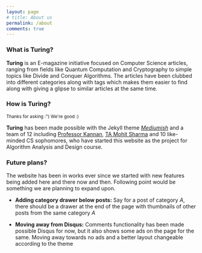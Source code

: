 ```yaml
---
layout: page
# title: About us
permalink: /about
comments: true
---
```


### What is Turing?

**Turing** is an E-magazine initiative focused on Computer Science articles, ranging from fields like Quantum Computation and Cryptography to simple topics like Divide and Conquer Algorithms. The articles have been clubbed into different categories along with tags which makes them easier to find along with giving a glipse to similar articles at the same time.

### How is Turing?
<sup>Thanks for asking :") We're good :) <span style="color: #fefefe">(or are we?)</span></sup>

**Turing** has been made possible with the Jekyll theme *[Mediumish](https://jekyllthemes.io/theme/mediumish)* and a team of 12 including [Professor Kannan](https://www.iiit.ac.in/people/faculty/srinathan/), [TA Mohit Sharma]() and 10 like-minded CS sophomores, who have started this website as the project for Algorithm Analysis and Design course.

### Future plans?
The website has been in works ever since we started with new features being added here and there now and then. Following point would be something we are planning to expand upon.

- **Adding category drawer below posts:** Say for a post of category *A*, there should be a drawer at the end of the page with thumbnails of other posts from the same category *A*

- **Moving away from Disqus:** Comments functionality has been made possible Disqus for now, but it also shows some ads on the page for the same. Moving away towards no ads and a better layout changeable according to the theme
